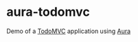 # aura-todomvc

Demo of a [TodoMVC][] application using [Aura][]

[Aura]: https://github.com/forcedotcom/aura
[TodoMVC]: http://todomvc.com/
